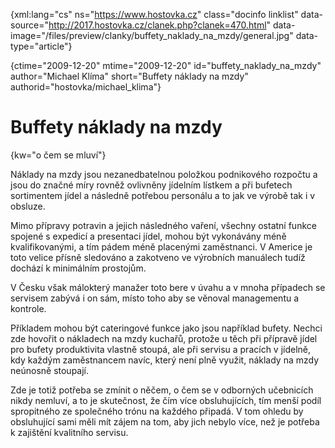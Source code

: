 
{xml:lang="cs" ns="https://www.hostovka.cz" class="docinfo linklist" data-source="http://2017.hostovka.cz/clanek.php?clanek=470.html" data-image="/files/preview/clanky/buffety\_naklady\_na_mzdy/general.jpg" data-type="article"}

{ctime="2009-12-20" mtime="2009-12-20" id="buffety\_naklady\_na\_mzdy" author="Michael Klíma" short="Buffety náklady na mzdy" authorid="hostovka/michael\_klima"}

# Buffety náklady na mzdy

<!-- generated attribute kw by user_udpatekw.sh on 2020-04-25, do not edit -->

{kw="o čem se mluví"}

Náklady na mzdy jsou nezanedbatelnou položkou podnikového rozpočtu a jsou do značné míry rovněž ovlivněny jídelním lístkem a při bufetech sortimentem jídel a následně potřebou personálu a to jak ve výrobě tak i v obsluze. 

Mimo přípravy potravin a jejich následného vaření, všechny ostatní funkce spojené s expedicí a presentaci jídel, mohou být vykonávány méně kvalifikovanými, a tím pádem méně placenými zaměstnanci. V Americe je toto velice přísně sledováno a zakotveno ve výrobních manuálech tudíž dochází k minimálním prostojům.

V Česku však málokterý manažer toto bere v úvahu a v mnoha případech se servisem zabývá i on sám, místo toho aby se věnoval managementu a kontrole.

Příkladem mohou být cateringové funkce jako jsou například bufety. Nechci zde hovořit o nákladech na mzdy kuchařů, protože u těch při přípravě jídel pro bufety produktivita vlastně stoupá, ale při servisu a pracích v jídelně, kdy každým zaměstnancem navíc, který není plně využit, náklady na mzdy neúnosně stoupají.

Zde je totiž potřeba se zmínit o něčem, o čem se v odborných učebnicích nikdy nemluví, a to je skutečnost, že čím více obsluhujících, tím menší podíl spropitného ze společného trónu na každého připadá. V tom ohledu by obsluhující sami měli mít zájem na tom, aby jich nebylo více, než je potřeba k zajištění kvalitního servisu.

